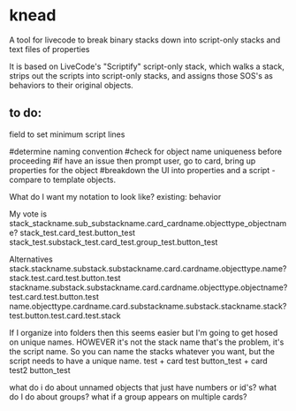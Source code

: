 # knead
A tool for livecode to break binary stacks down into script-only stacks and text files of properties

It is based on LiveCode's "Scriptify" script-only stack, which walks a stack, strips out the scripts into script-only stacks, and assigns those SOS's as behaviors to their original objects.




to do:
--------------
field to set minimum script lines

#determine naming convention
#check for object name uniqueness before proceeding
#if have an issue then prompt user, go to card, bring up properties for the object
#breakdown the UI into properties and a script - compare to template objects.



What do I want my notation to look like?
existing:
<stackName><objectName><objectType>behavior


My vote is
stack_stackname.sub_substackname.card_cardname.objecttype_objectname?
	stack_test.card_test.button_test
	stack_test.substack_test.card_test.group_test.button_test


Alternatives
stack.stackname.substack.substackname.card.cardname.objecttype.name?
	stack.test.card.test.button.test
stackname.substack.substackname.card.cardname.objecttype.objectname?
	test.card.test.button.test
name.objecttype.cardname.card.substackname.substack.stackname.stack?
	test.button.test.card.test.stack


If I organize into folders then this seems easier but I'm going to get hosed on unique names.  HOWEVER it's not the stack name that's the problem, it's the script name.  So you can name the stacks whatever you want, but the script needs to have a unique name.
	test
		+ card test
			button_test 
		+ card test2
			button_test


what do i do about unnamed objects that just have numbers or id's?
what do I do about groups?
what if a group appears on multiple cards?
